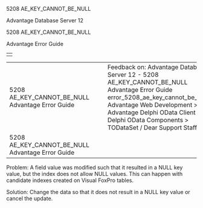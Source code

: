 5208 AE\_KEY\_CANNOT\_BE\_NULL




Advantage Database Server 12  

5208 AE\_KEY\_CANNOT\_BE\_NULL

Advantage Error Guide

|  |
| --- |
|  |

|  |  |  |  |  |
| --- | --- | --- | --- | --- |
| 5208 AE\_KEY\_CANNOT\_BE\_NULL  Advantage Error Guide |  |  | Feedback on: Advantage Database Server 12 - 5208 AE\_KEY\_CANNOT\_BE\_NULL Advantage Error Guide error\_5208\_ae\_key\_cannot\_be\_null Advantage Web Development > Advantage Delphi OData Client > Delphi OData Components > TODataSet / Dear Support Staff, |  |
| 5208 AE\_KEY\_CANNOT\_BE\_NULL  Advantage Error Guide |  |  |  |  |

Problem: A field value was modified such that it resulted in a NULL key value, but the index does not allow NULL values. This can happen with candidate indexes created on Visual FoxPro tables.

Solution: Change the data so that it does not result in a NULL key value or cancel the update.